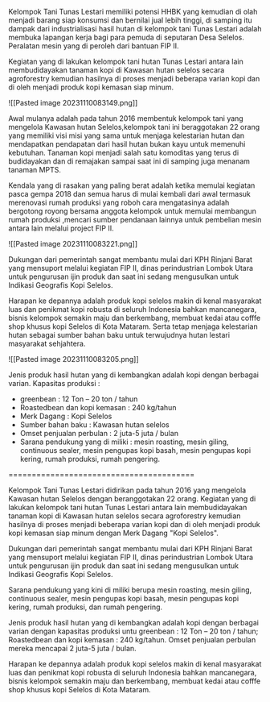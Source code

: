 Kelompok Tani Tunas Lestari memiliki potensi HHBK yang kemudian di olah menjadi barang siap konsumsi dan bernilai jual lebih tinggi, di samping itu dampak dari industrialisasi hasil hutan di kelompok tani Tunas Lestari adalah membuka lapangan kerja bagi para pemuda di seputaran Desa Selelos. Peralatan mesin yang di peroleh dari bantuan FIP II.

Kegiatan yang di lakukan kelompok tani hutan Tunas Lestari antara lain membudidayakan tanaman kopi di Kawasan hutan selelos secara agroforestry kemudian hasilnya di proses menjadi beberapa varian kopi dan di oleh menjadi produk kopi kemasan siap minum.

![[Pasted image 20231110083149.png]]

Awal mulanya adalah pada tahun 2016 membentuk kelompok tani yang mengelola Kawasan hutan Selelos,kelompok tani ini beraggotakan 22 orang yang memiliki visi misi yang sama untuk menjaga kelestarian hutan dan mendapatkan pendapatan dari hasil hutan bukan kayu untuk memenuhi kebutuhan. Tanaman kopi menjadi salah satu komoditas yang terus di budidayakan dan di remajakan sampai saat ini di samping juga menanam tanaman MPTS.

Kendala yang di rasakan yang paling berat adalah ketika memulai kegiatan pasca gempa 2018 dan semua harus di mulai kembali dari awal termasuk merenovasi rumah produksi yang roboh cara mengatasinya adalah bergotong royong bersama anggota kelompok untuk memulai membangun rumah produksi ,mencari sumber pendanaan lainnya untuk pembelian mesin antara lain melalui project FIP II.

![[Pasted image 20231110083221.png]]

Dukungan dari pemerintah sangat membantu mulai dari KPH Rinjani Barat yang mensuport melalui kegiatan FIP II, dinas perindustrian Lombok Utara untuk pengurusan ijin produk dan saat ini sedang mengusulkan untuk Indikasi Geografis Kopi Selelos.

Harapan ke depannya adalah produk kopi selelos makin di kenal masyarakat luas dan penikmat kopi robusta di seluruh Indonesia bahkan mancanegara, bisnis kelompok semakin maju dan berkembang, membuat kedai atau cofffe shop khusus kopi Selelos di Kota Mataram. Serta tetap menjaga kelestarian hutan sebagai sumber bahan baku untuk terwujudnya hutan lestari masyarakat sehjahtera.

![[Pasted image 20231110083205.png]]

Jenis produk hasil hutan yang di kembangkan adalah kopi dengan berbagai varian.
Kapasitas produksi : 
- greenbean : 12 Ton – 20 ton / tahun
- Roastedbean dan kopi kemasan  : 240 kg/tahun 
- Merk Dagang : Kopi Selelos
- Sumber bahan baku : Kawasan hutan selelos
- Omset penjualan perbulan : 2 juta-5 juta / bulan
- Sarana pendukung yang di miliki : mesin roasting, mesin giling, continuous sealer, mesin pengupas kopi basah, mesin pengupas kopi kering, rumah produksi, rumah pengering.


========================================


Kelompok Tani Tunas Lestari didirikan pada tahun 2016 yang mengelola Kawasan hutan Selelos dengan beranggotakan 22 orang. Kegiatan yang di lakukan kelompok tani hutan Tunas Lestari antara lain membudidayakan tanaman kopi di Kawasan hutan selelos secara agroforestry kemudian hasilnya di proses menjadi beberapa varian kopi dan di oleh menjadi produk kopi kemasan siap minum dengan Merk Dagang "Kopi Selelos".

Dukungan dari pemerintah sangat membantu mulai dari KPH Rinjani Barat yang mensuport melalui kegiatan FIP II, dinas perindustrian Lombok Utara untuk pengurusan ijin produk dan saat ini sedang mengusulkan untuk Indikasi Geografis Kopi Selelos.

Sarana pendukung yang kini di miliki berupa mesin roasting, mesin giling, continuous sealer, mesin pengupas kopi basah, mesin pengupas kopi kering, rumah produksi, dan rumah pengering.

Jenis produk hasil hutan yang di kembangkan adalah kopi dengan berbagai varian dengan kapasitas produksi untu greenbean : 12 Ton – 20 ton / tahun; Roastedbean dan kopi kemasan  : 240 kg/tahun. Omset penjualan perbulan mereka mencapai 2 juta-5 juta / bulan.

Harapan ke depannya adalah produk kopi selelos makin di kenal masyarakat luas dan penikmat kopi robusta di seluruh Indonesia bahkan mancanegara, bisnis kelompok semakin maju dan berkembang, membuat kedai atau cofffe shop khusus kopi Selelos di Kota Mataram.

